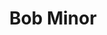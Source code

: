 ---
title: Bob Minor
picture: bobMinorPencil.jpg
viewer_title: Bob Minor
thumbnail: bobMinorPencil_t.jpg
alt: Bob Minor Pencil
medium: Pencil
width: 7.5"
height: 9.5"
---